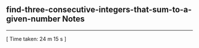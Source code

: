 <h2>find-three-consecutive-integers-that-sum-to-a-given-number Notes</h2><hr>[ Time taken: 24 m 15 s ]